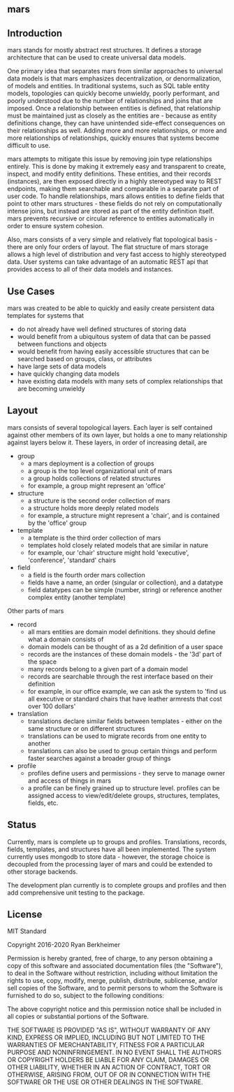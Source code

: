 ## mars

## Introduction

mars stands for mostly abstract rest structures. It defines a storage architecture
that can be used to create universal data models.

One primary idea that separates mars from similar approaches to universal data models is that mars emphasizes decentralization, or denormalization, of models and entities. In traditional systems, such as SQL table entity models, topologies can quickly become unwieldy, poorly performant, and poorly understood due to the number of relationships and joins that are imposed. Once a relationship between entities is defined, that relationship must be maintained just as closely as the entities are - because as entity definitions change, they can have unintended side-effect consequences on their relationships as well. Adding more and more relationships, or more and more relationships of relationships, quickly ensures that systems become difficult to use.

mars attempts to mitigate this issue by removing join type relationships entirely. This is done by making it extremely easy and transparent to create, inspect, and modify entity definitions. These entities, and their records (instances), are then exposed directly in a highly stereotyped way to REST endpoints, making them searchable and comparable in a separate part of user code. To handle relationships, mars allows entities to define fields that point to other mars structures - these fields do not rely on computationally intense joins, but instead are stored as part of the entity definition itself. mars prevents recursive or circular reference to entities automatically in order to ensure system cohesion.

Also, mars consists of a very simple and relatively flat topological basis - there are only four orders of layout. The flat structure of mars storage allows a high level of distribution and very fast access to highly stereotyped data. User systems can take advantage of an automatic REST api that provides access to all of their data models and instances.

## Use Cases

mars was created to be able to quickly and easily create persistent data templates for systems that

* do not already have well defined structures of storing data
* would benefit from a ubiquitous system of data that can be passed between functions and objects
* would benefit from having easily accessible structures that can be searched based on groups, class, or attributes
* have large sets of data models
* have quickly changing data models
* have existing data models with many sets of complex relationships that are becoming unwieldy

## Layout

mars consists of several topological layers. Each layer is self contained against other members of its own layer, but holds a one to many relationship against layers below it. These layers, in order of increasing detail, are

* group
    * a mars deployment is a collection of groups
    * a group is the top level organizational unit of mars
    * a group holds collections of related structures
    * for example, a group might represent an 'office'
* structure
    * a structure is the second order collection of mars
    * a structure holds more deeply related models
    * for example, a structure might represent a 'chair', and is contained by the 'office' group
* template
    * a template is the third order collection of mars
    * templates hold closely related models that are similar in nature
    * for example, our 'chair' structure might hold 'executive', 'conference', 'standard' chairs
* field
    * a field is the fourth order mars collection
    * fields have a name, an order (singular or collection), and a datatype
    * field datatypes can be simple (number, string) or reference another complex entity (another template)

Other parts of mars

* record
    * all mars entities are domain model definitions. they should define what a domain consists of
    * domain models can be thought of as a 2d definition of a user space
    * records are the instances of these domain models - the '3d' part of the space
    * many records belong to a given part of a domain model
    * records are searchable through the rest interface based on their definition
    * for example, in our office example, we can ask the system to 'find us all executive or standard chairs that have leather armrests that cost over 100 dollars'
* translation
    * translations declare similar fields between templates - either on the same structure or on different structures
    * translations can be used to migrate records from one entity to another
    * translations can also be used to group certain things and perform faster searches against a broader group of things
* profile
    * profiles define users and permissions - they serve to manage owner and access of things in mars
    * a profile can be finely grained up to structure level. profiles can be assigned access to view/edit/delete groups, structures, templates, fields, etc.

## Status

Currently, mars is complete up to groups and profiles. Translations, records, fields, templates, and structures have all been implemented. The system currently uses mongodb to store data - however, the storage choice is decoupled from the processing layer of mars and could be extended to other storage backends.

The development plan currently is to complete groups and profiles and then add comprehensive unit testing to the package.

## License

MIT Standard

Copyright 2016-2020 Ryan Berkheimer

Permission is hereby granted, free of charge, to any person obtaining a copy of this software and associated documentation files (the "Software"), to deal in the Software without restriction, including without limitation the rights to use, copy, modify, merge, publish, distribute, sublicense, and/or sell copies of the Software, and to permit persons to whom the Software is furnished to do so, subject to the following conditions:

The above copyright notice and this permission notice shall be included in all copies or substantial portions of the Software.

THE SOFTWARE IS PROVIDED "AS IS", WITHOUT WARRANTY OF ANY KIND, EXPRESS OR IMPLIED, INCLUDING BUT NOT LIMITED TO THE WARRANTIES OF MERCHANTABILITY, FITNESS FOR A PARTICULAR PURPOSE AND NONINFRINGEMENT. IN NO EVENT SHALL THE AUTHORS OR COPYRIGHT HOLDERS BE LIABLE FOR ANY CLAIM, DAMAGES OR OTHER LIABILITY, WHETHER IN AN ACTION OF CONTRACT, TORT OR OTHERWISE, ARISING FROM, OUT OF OR IN CONNECTION WITH THE SOFTWARE OR THE USE OR OTHER DEALINGS IN THE SOFTWARE.
